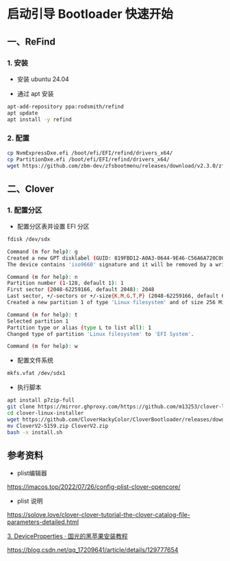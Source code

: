 # 启动引导 Bootloader 快速开始

## 一、ReFind

### 1. 安装

- 安装 ubuntu 24.04

- 通过 apt 安装

```bash
apt-add-repository ppa:rodsmith/refind 
apt update
apt install -y refind
```

### 2. 配置

```bash
cp NvmExpressDxe.efi /boot/efi/EFI/refind/drivers_x64/
cp PartitionDxe.efi /boot/efi/EFI/refind/drivers_x64/
wget https://github.com/zbm-dev/zfsbootmenu/releases/download/v2.3.0/zfsbootmenu-release-x86_64-v2.3.0-vmlinuz.EFI
```

## 二、Clover

### 1. 配置分区

- 配置分区表并设置 EFI 分区

```bash
fdisk /dev/sdx

Command (m for help): g
Created a new GPT disklabel (GUID: 819FBD12-A0A3-0644-9E46-C56A6A720C00).
The device contains 'iso9660' signature and it will be removed by a write command. See fdisk(8) man page and --wipe option for more details.

Command (m for help): n
Partition number (1-128, default 1): 1
First sector (2048-62259166, default 2048): 2048
Last sector, +/-sectors or +/-size{K,M,G,T,P} (2048-62259166, default 62259166): +256M
Created a new partition 1 of type 'Linux filesystem' and of size 256 MiB.

Command (m for help): t
Selected partition 1
Partition type or alias (type L to list all): 1
Changed type of partition 'Linux filesystem' to 'EFI System'.

Command (m for help): w
```

- 配置文件系统

```bash
mkfs.vfat /dev/sdx1
```

- 执行脚本

```bash
apt install p7zip-full
git clone https://mirror.ghproxy.com/https://github.com/m13253/clover-linux-installer.git
cd clover-linux-installer
wget https://github.com/CloverHackyColor/CloverBootloader/releases/download/5159/CloverV2-5159.zip
mv CloverV2-5159.zip CloverV2.zip
bash -x install.sh
```

## 参考资料

- plist编辑器

https://imacos.top/2022/07/26/config-plist-clover-opencore/

- plist 说明

https://solove.love/clover-clover-tutorial-the-clover-catalog-file-parameters-detailed.html

[3. DeviceProperties · 国光的黑苹果安装教程](https://apple.sqlsec.com/4-OC%E9%85%8D%E7%BD%AE/4-3.html)

https://blog.csdn.net/qq_17209641/article/details/129777654
